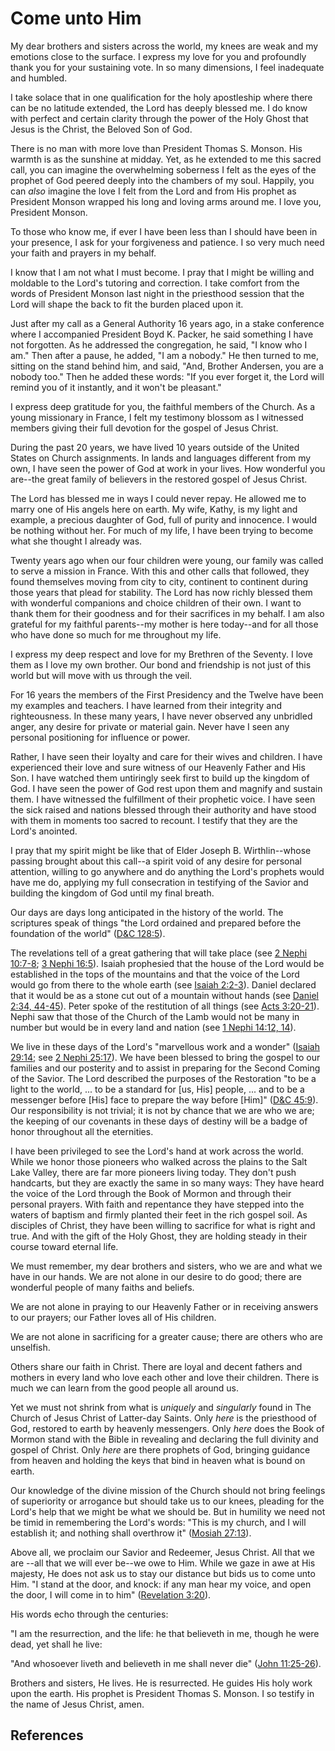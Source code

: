 # Come unto Him

My dear brothers and sisters across the world, my knees are weak and my
emotions close to the surface. I express my love for you and profoundly thank
you for your sustaining vote. In so many dimensions, I feel inadequate and
humbled.

I take solace that in one qualification for the holy apostleship where there
can be no latitude extended, the Lord has deeply blessed me. I do know with
perfect and certain clarity through the power of the Holy Ghost that Jesus is
the Christ, the Beloved Son of God.

There is no man with more love than President Thomas S. Monson. His warmth is
as the sunshine at midday. Yet, as he extended to me this sacred call, you can
imagine the overwhelming soberness I felt as the eyes of the prophet of God
peered deeply into the chambers of my soul. Happily, you can _also_ imagine
the love I felt from the Lord and from His prophet as President Monson wrapped
his long and loving arms around me. I love you, President Monson.

To those who know me, if ever I have been less than I should have been in your
presence, I ask for your forgiveness and patience. I so very much need your
faith and prayers in my behalf.

I know that I am not what I must become. I pray that I might be willing and
moldable to the Lord's tutoring and correction. I take comfort from the words
of President Monson last night in the priesthood session that the Lord will
shape the back to fit the burden placed upon it.

Just after my call as a General Authority 16 years ago, in a stake conference
where I accompanied President Boyd K. Packer, he said something I have not
forgotten. As he addressed the congregation, he said, "I know who I am." Then
after a pause, he added, "I am a nobody." He then turned to me, sitting on the
stand behind him, and said, "And, Brother Andersen, you are a nobody too."
Then he added these words: "If you ever forget it, the Lord will remind you of
it instantly, and it won't be pleasant."

I express deep gratitude for you, the faithful members of the Church. As a
young missionary in France, I felt my testimony blossom as I witnessed members
giving their full devotion for the gospel of Jesus Christ.

During the past 20 years, we have lived 10 years outside of the United States
on Church assignments. In lands and languages different from my own, I have
seen the power of God at work in your lives. How wonderful you are--the great
family of believers in the restored gospel of Jesus Christ.

The Lord has blessed me in ways I could never repay. He allowed me to marry
one of His angels here on earth. My wife, Kathy, is my light and example, a
precious daughter of God, full of purity and innocence. I would be nothing
without her. For much of my life, I have been trying to become what she
thought I already was.

Twenty years ago when our four children were young, our family was called to
serve a mission in France. With this and other calls that followed, they found
themselves moving from city to city, continent to continent during those years
that plead for stability. The Lord has now richly blessed them with wonderful
companions and choice children of their own. I want to thank them for their
goodness and for their sacrifices in my behalf. I am also grateful for my
faithful parents--my mother is here today--and for all those who have done so
much for me throughout my life.

I express my deep respect and love for my Brethren of the Seventy. I love them
as I love my own brother. Our bond and friendship is not just of this world
but will move with us through the veil.

For 16 years the members of the First Presidency and the Twelve have been my
examples and teachers. I have learned from their integrity and righteousness.
In these many years, I have never observed any unbridled anger, any desire for
private or material gain. Never have I seen any personal positioning for
influence or power.

Rather, I have seen their loyalty and care for their wives and children. I
have experienced their love and sure witness of our Heavenly Father and His
Son. I have watched them untiringly seek first to build up the kingdom of God.
I have seen the power of God rest upon them and magnify and sustain them. I
have witnessed the fulfillment of their prophetic voice. I have seen the sick
raised and nations blessed through their authority and have stood with them in
moments too sacred to recount. I testify that they are the Lord's anointed.

I pray that my spirit might be like that of Elder Joseph B. Wirthlin--whose
passing brought about this call--a spirit void of any desire for personal
attention, willing to go anywhere and do anything the Lord's prophets would
have me do, applying my full consecration in testifying of the Savior and
building the kingdom of God until my final breath.

Our days are days long anticipated in the history of the world. The scriptures
speak of things "the Lord ordained and prepared before the foundation of the
world" ([D&amp;C 128:5](/scriptures/dc-testament/dc/128.5?lang=eng#4)).

The revelations tell of a great gathering that will take place (see [2 Nephi
10:7-8](/scriptures/bofm/2-ne/10.7-8?lang=eng#6); [3 Nephi
16:5](/scriptures/bofm/3-ne/16.5?lang=eng#4)). Isaiah prophesied that the
house of the Lord would be established in the tops of the mountains and that
the voice of the Lord would go from there to the whole earth (see [Isaiah
2:2-3](/scriptures/ot/isa/2.2-3?lang=eng#1)). Daniel declared that it would be
as a stone cut out of a mountain without hands (see [Daniel 2:34,
44-45](/scriptures/ot/dan/2.34,44-45?lang=eng#33)). Peter spoke of the
restitution of all things (see [Acts
3:20-21](/scriptures/nt/acts/3.20-21?lang=eng#19)). Nephi saw that those of
the Church of the Lamb would not be many in number but would be in every land
and nation (see [1 Nephi 14:12,
14](/scriptures/bofm/1-ne/14.12,14?lang=eng#11)).

We live in these days of the Lord's "marvellous work and a wonder" ([Isaiah
29:14](/scriptures/ot/isa/29.14?lang=eng#13); see [2 Nephi
25:17](/scriptures/bofm/2-ne/25.17?lang=eng#16)). We have been blessed to
bring the gospel to our families and our posterity and to assist in preparing
for the Second Coming of the Savior. The Lord described the purposes of the
Restoration "to be a light to the world, ... to be a standard for [us, His]
people, ... and to be a messenger before [His] face to prepare the way before
[Him]" ([D&amp;C 45:9](/scriptures/dc-testament/dc/45.9?lang=eng#8)). Our
responsibility is not trivial; it is not by chance that we are who we are; the
keeping of our covenants in these days of destiny will be a badge of honor
throughout all the eternities.

I have been privileged to see the Lord's hand at work across the world. While
we honor those pioneers who walked across the plains to the Salt Lake Valley,
there are far more pioneers living today. They don't push handcarts, but they
are exactly the same in so many ways: They have heard the voice of the Lord
through the Book of Mormon and through their personal prayers. With faith and
repentance they have stepped into the waters of baptism and firmly planted
their feet in the rich gospel soil. As disciples of Christ, they have been
willing to sacrifice for what is right and true. And with the gift of the Holy
Ghost, they are holding steady in their course toward eternal life.

We must remember, my dear brothers and sisters, who we are and what we have in
our hands. We are not alone in our desire to do good; there are wonderful
people of many faiths and beliefs.

We are not alone in praying to our Heavenly Father or in receiving answers to
our prayers; our Father loves all of His children.

We are not alone in sacrificing for a greater cause; there are others who are
unselfish.

Others share our faith in Christ. There are loyal and decent fathers and
mothers in every land who love each other and love their children. There is
much we can learn from the good people all around us.

Yet we must not shrink from what is _uniquely_ and _singularly_ found in The
Church of Jesus Christ of Latter-day Saints. Only _here_ is the priesthood of
God, restored to earth by heavenly messengers. Only _here_ does the Book of
Mormon stand with the Bible in revealing and declaring the full divinity and
gospel of Christ. Only _here_ are there prophets of God, bringing guidance
from heaven and holding the keys that bind in heaven what is bound on earth.

Our knowledge of the divine mission of the Church should not bring feelings of
superiority or arrogance but should take us to our knees, pleading for the
Lord's help that we might be what we should be. But in humility we need not be
timid in remembering the Lord's words: "This is my church, and I will
establish it; and nothing shall overthrow it" ([Mosiah
27:13](/scriptures/bofm/mosiah/27.13?lang=eng#12)).

Above all, we proclaim our Savior and Redeemer, Jesus Christ. All that we are
--all that we will ever be--we owe to Him. While we gaze in awe at His
majesty, He does not ask us to stay our distance but bids us to come unto Him.
"I stand at the door, and knock: if any man hear my voice, and open the door,
I will come in to him" ([Revelation
3:20](/scriptures/nt/rev/3.20?lang=eng#19)).

His words echo through the centuries:

"I am the resurrection, and the life: he that believeth in me, though he were
dead, yet shall he live:

"And whosoever liveth and believeth in me shall never die" ([John
11:25-26](/scriptures/nt/john/11.25-26?lang=eng#24)).

Brothers and sisters, He lives. He is resurrected. He guides His holy work
upon the earth. His prophet is President Thomas S. Monson. I so testify in the
name of Jesus Christ, amen.

## References

